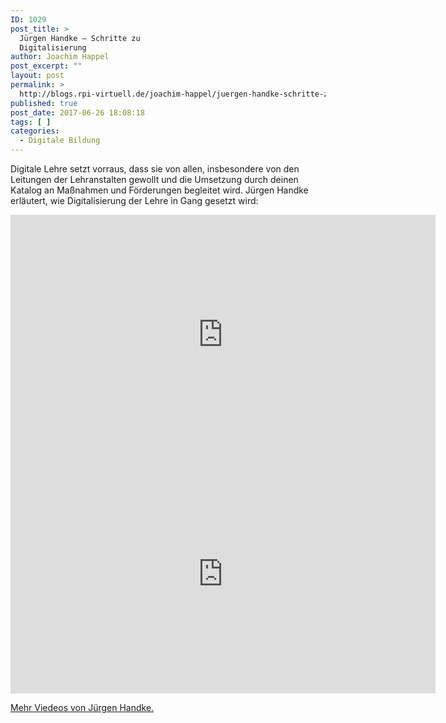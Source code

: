 ```yaml
---
ID: 1029
post_title: >
  Jürgen Handke – Schritte zu
  Digitalisierung
author: Joachim Happel
post_excerpt: ""
layout: post
permalink: >
  http://blogs.rpi-virtuell.de/joachim-happel/juergen-handke-schritte-zu-digitalisierung/
published: true
post_date: 2017-06-26 18:08:18
tags: [ ]
categories:
  - Digitale Bildung
---
```

Digitale Lehre setzt vorraus, dass sie von allen, insbesondere von den Leitungen der Lehranstalten gewollt und die Umsetzung durch deinen Katalog an Maßnahmen und Förderungen begleitet wird. Jürgen Handke erläutert, wie Digitalisierung der Lehre in Gang gesetzt wird:

<iframe src="https://www.youtube.com/embed/f2lEa807QFU?feature=oembed" width="680" height="383" frameborder="0" allowfullscreen="allowfullscreen"></iframe>

<iframe src="https://www.youtube.com/embed/i5drxPQEcQc?feature=oembed" width="680" height="383" frameborder="0" allowfullscreen="allowfullscreen"></iframe>

<a href="https://www.youtube.com/channel/UChfQ0jgQYSVTGP6ofkYxEPA">Mehr Viedeos von Jürgen Handke.</a>